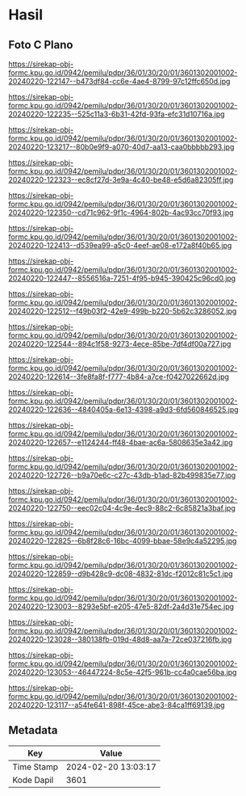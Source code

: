 # Hasil

## Foto C Plano

https://sirekap-obj-formc.kpu.go.id/0942/pemilu/pdpr/36/01/30/20/01/3601302001002-20240220-122147--b473df84-cc6e-4ae4-8799-97c12ffc650d.jpg

https://sirekap-obj-formc.kpu.go.id/0942/pemilu/pdpr/36/01/30/20/01/3601302001002-20240220-122235--525c11a3-6b31-42fd-93fa-efc31d10716a.jpg

https://sirekap-obj-formc.kpu.go.id/0942/pemilu/pdpr/36/01/30/20/01/3601302001002-20240220-123217--80b0e9f9-a070-40d7-aa13-caa0bbbbb293.jpg

https://sirekap-obj-formc.kpu.go.id/0942/pemilu/pdpr/36/01/30/20/01/3601302001002-20240220-122323--ec8cf27d-3e9a-4c40-be48-e5d6a82305ff.jpg

https://sirekap-obj-formc.kpu.go.id/0942/pemilu/pdpr/36/01/30/20/01/3601302001002-20240220-122350--cd71c962-9f1c-4964-802b-4ac93cc70f93.jpg

https://sirekap-obj-formc.kpu.go.id/0942/pemilu/pdpr/36/01/30/20/01/3601302001002-20240220-122413--d539ea99-a5c0-4eef-ae08-e172a8f40b65.jpg

https://sirekap-obj-formc.kpu.go.id/0942/pemilu/pdpr/36/01/30/20/01/3601302001002-20240220-122447--8556516a-7251-4f95-b945-390425c96cd0.jpg

https://sirekap-obj-formc.kpu.go.id/0942/pemilu/pdpr/36/01/30/20/01/3601302001002-20240220-122512--f49b03f2-42e9-499b-b220-5b62c3286052.jpg

https://sirekap-obj-formc.kpu.go.id/0942/pemilu/pdpr/36/01/30/20/01/3601302001002-20240220-122544--894c1f58-9273-4ece-85be-7df4df00a727.jpg

https://sirekap-obj-formc.kpu.go.id/0942/pemilu/pdpr/36/01/30/20/01/3601302001002-20240220-122614--3fe8fa8f-f777-4b84-a7ce-f0427022662d.jpg

https://sirekap-obj-formc.kpu.go.id/0942/pemilu/pdpr/36/01/30/20/01/3601302001002-20240220-122636--4840405a-6e13-4398-a9d3-6fd560846525.jpg

https://sirekap-obj-formc.kpu.go.id/0942/pemilu/pdpr/36/01/30/20/01/3601302001002-20240220-122657--e1124244-ff48-4bae-ac6a-5808635e3a42.jpg

https://sirekap-obj-formc.kpu.go.id/0942/pemilu/pdpr/36/01/30/20/01/3601302001002-20240220-122726--b9a70e6c-c27c-43db-b1ad-82b499835e77.jpg

https://sirekap-obj-formc.kpu.go.id/0942/pemilu/pdpr/36/01/30/20/01/3601302001002-20240220-122750--eec02c04-4c9e-4ec9-88c2-6c85821a3baf.jpg

https://sirekap-obj-formc.kpu.go.id/0942/pemilu/pdpr/36/01/30/20/01/3601302001002-20240220-122825--6b8f28c6-16bc-4099-bbae-58e9c4a52295.jpg

https://sirekap-obj-formc.kpu.go.id/0942/pemilu/pdpr/36/01/30/20/01/3601302001002-20240220-122859--d9b428c9-dc08-4832-81dc-f2012c81c5c1.jpg

https://sirekap-obj-formc.kpu.go.id/0942/pemilu/pdpr/36/01/30/20/01/3601302001002-20240220-123003--8293e5bf-e205-47e5-82df-2a4d31e754ec.jpg

https://sirekap-obj-formc.kpu.go.id/0942/pemilu/pdpr/36/01/30/20/01/3601302001002-20240220-123028--380138fb-019d-48d8-aa7a-72ce037216fb.jpg

https://sirekap-obj-formc.kpu.go.id/0942/pemilu/pdpr/36/01/30/20/01/3601302001002-20240220-123053--46447224-8c5e-42f5-961b-cc4a0cae56ba.jpg

https://sirekap-obj-formc.kpu.go.id/0942/pemilu/pdpr/36/01/30/20/01/3601302001002-20240220-123117--a54fe641-898f-45ce-abe3-84ca1ff69139.jpg


## Metadata

| Key        | Value               |
| ---------- | ------------------- |
| Time Stamp | 2024-02-20 13:03:17 |
| Kode Dapil | 3601                |



